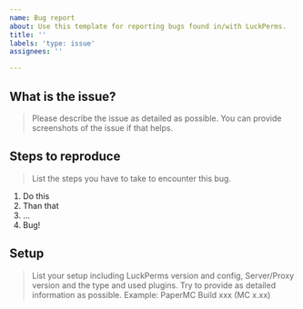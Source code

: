 ```yaml
---
name: Bug report
about: Use this template for reporting bugs found in/with LuckPerms.
title: ''
labels: 'type: issue'
assignees: ''

---
```


<!--
    Thanks for reporting a bug with LuckPerms.
    In order to provide the best support, please provide any requested information.

    For general questions, please use the question template or join our Discord located
    at https://discord.gg/luckperms

    Please provide config files and console errors through sites like https://hasteb.in and
    make sure that all sensitive data like usernames and passwords are removed/redacted.
-->

## What is the issue?
> Please describe the issue as detailed as possible.
> You can provide screenshots of the issue if that helps.
<!-- Please write below this line to prevent any formatting issues. -->


## Steps to reproduce
> List the steps you have to take to encounter this bug.
<!-- Please write below this line to prevent any formatting issues. -->
1. Do this
2. Than that
3. ...
4. Bug!

## Setup
> List your setup including LuckPerms version and config, Server/Proxy version and the type and used plugins.
> Try to provide as detailed information as possible. Example: PaperMC Build xxx (MC x.xx)
<!-- Please write below this line to prevent any formatting issues. -->
